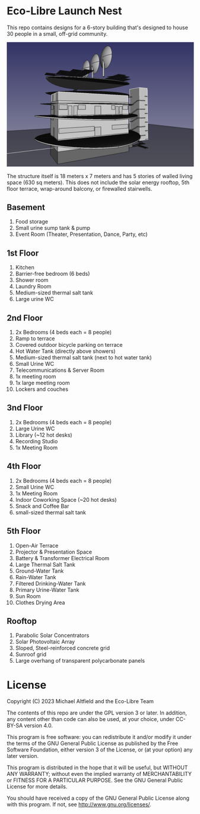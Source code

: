 # Eco-Libre Launch Nest

This repo contains designs for a 6-story building that's designed to house 30 people in a small, off-grid community.

<img src="images/launch-nest_2023.09.png?raw=true" alt="Screenshot of CAD file"></a>

The structure itself is 18 meters x 7 meters and has 5 stories of walled living space (630 sq meters). This does not include the solar energy rooftop, 5th floor terrace, wrap-around balcony, or firewalled stairwells.

## Basement

1. Food storage
1. Small urine sump tank & pump
1. Event Room (Theater, Presentation, Dance, Party, etc)

## 1st Floor

1. Kitchen
1. Barrier-free bedroom (6 beds)
1. Shower room
1. Laundry Room
1. Medium-sized thermal salt tank
1. Large urine WC

## 2nd Floor

1. 2x Bedrooms (4 beds each = 8 people)
1. Ramp to terrace
1. Covered outdoor bicycle parking on terrace
1. Hot Water Tank (directly above showers)
1. Medium-sized thermal salt tank (next to hot water tank)
1. Small Urine WC
1. Telecommunications & Server Room
1. 1x meeting room
1. 1x large meeting room
1. Lockers and couches

## 3nd Floor

1. 2x Bedrooms (4 beds each = 8 people)
1. Large Urine WC
1. Library (~12 hot desks)
1. Recording Studio
1. 1x Meeting Room

## 4th Floor

1. 2x Bedrooms (4 beds each = 8 people)
1. Small Urine WC
1. 1x Meeting Room
1. Indoor Coworking Space (~20 hot desks)
1. Snack and Coffee Bar
1. small-sized thermal salt tank

## 5th Floor

1. Open-Air Terrace
1. Projector & Presentation Space
1. Battery & Transformer Electrical Room
1. Large Thermal Salt Tank
1. Ground-Water Tank
1. Rain-Water Tank
1. Filtered Drinking-Water Tank
1. Primary Urine-Water Tank
1. Sun Room
1. Clothes Drying Area

## Rooftop

1. Parabolic Solar Concentrators
1. Solar Photovoltaic Array
1. Sloped, Steel-reinforced concrete grid
1. Sunroof grid
1. Large overhang of transparent polycarbonate panels

# License

Copyright (C) 2023 Michael Altfield and the Eco-Libre Team

The contents of this repo are under the GPL version 3 or later.
In addition, any content other than code can also be used, at your
choice, under CC-BY-SA version 4.0.

This program is free software: you can redistribute it and/or modify
it under the terms of the GNU General Public License as published by
the Free Software Foundation, either version 3 of the License, or
(at your option) any later version.

This program is distributed in the hope that it will be useful,
but WITHOUT ANY WARRANTY; without even the implied warranty of
MERCHANTABILITY or FITNESS FOR A PARTICULAR PURPOSE.  See the
GNU General Public License for more details.

You should have received a copy of the GNU General Public License
along with this program.  If not, see <http://www.gnu.org/licenses/>.
